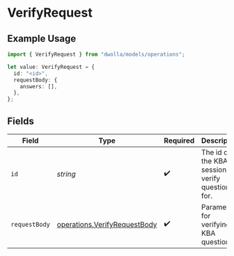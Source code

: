 # VerifyRequest

## Example Usage

```typescript
import { VerifyRequest } from "dwolla/models/operations";

let value: VerifyRequest = {
  id: "<id>",
  requestBody: {
    answers: [],
  },
};
```

## Fields

| Field                                                                        | Type                                                                         | Required                                                                     | Description                                                                  |
| ---------------------------------------------------------------------------- | ---------------------------------------------------------------------------- | ---------------------------------------------------------------------------- | ---------------------------------------------------------------------------- |
| `id`                                                                         | *string*                                                                     | :heavy_check_mark:                                                           | The id of the KBA session to verify questions for.                           |
| `requestBody`                                                                | [operations.VerifyRequestBody](../../models/operations/verifyrequestbody.md) | :heavy_check_mark:                                                           | Parameters for verifying KBA questions                                       |